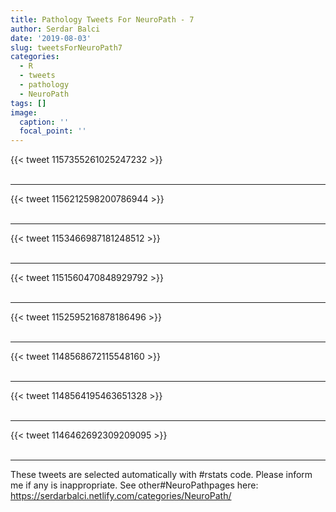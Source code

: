 ```yaml
---
title: Pathology Tweets For NeuroPath - 7
author: Serdar Balci
date: '2019-08-03'
slug: tweetsForNeuroPath7
categories:
  - R
  - tweets
  - pathology
  - NeuroPath
tags: []
image:
  caption: ''
  focal_point: ''
---
```



{{< tweet 1157355261025247232 >}}
<br>
<br>
<hr>
{{< tweet 1156212598200786944 >}}
<br>
<br>
<hr>
{{< tweet 1153466987181248512 >}}
<br>
<br>
<hr>
{{< tweet 1151560470848929792 >}}
<br>
<br>
<hr>
{{< tweet 1152595216878186496 >}}
<br>
<br>
<hr>
{{< tweet 1148568672115548160 >}}
<br>
<br>
<hr>
{{< tweet 1148564195463651328 >}}
<br>
<br>
<hr>
{{< tweet 1146462692309209095 >}}
<br>
<br>
<hr>


These tweets are selected automatically with #rstats code. Please inform me if any is inappropriate.
See other#NeuroPathpages here: https://serdarbalci.netlify.com/categories/NeuroPath/
